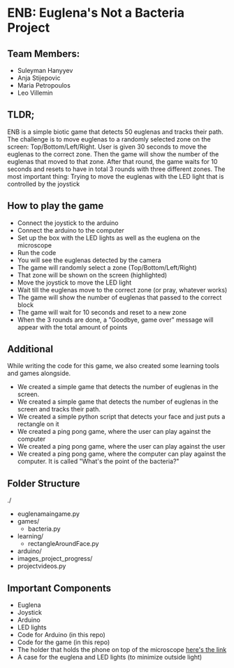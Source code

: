 # ENB: Euglena's Not a Bacteria Project

## Team Members:
- Suleyman Hanyyev
- Anja Stijepovic
- Maria Petropoulos
- Leo Villemin

## TLDR;
ENB is a simple biotic game that detects 50 euglenas and tracks their path. The challenge is to move euglenas to a randomly selected zone on the screen:
Top/Bottom/Left/Right.
User is given 30 seconds to move the euglenas to the correct zone.
Then the game will show the number of the euglenas that moved to that zone.
After that round, the game waits for 10 seconds and resets to have in total 3 rounds with three different zones.
The most important thing: Trying to move the euglenas with the LED light that is controlled by the joystick

## How to play the game
- Connect the joystick to the arduino
- Connect the arduino to the computer
- Set up the box with the LED lights as well as the euglena on the microscope
- Run the code
- You will see the euglenas detected by the camera
- The game will randomly select a zone (Top/Bottom/Left/Right)
- That zone will be shown on the screen (highlighted)
- Move the joystick to move the LED light
- Wait till the euglenas move to the correct zone (or pray, whatever works)
- The game will show the number of euglenas that passed to the correct block
- The game will wait for 10 seconds and reset to a new zone
- When the 3 rounds are done, a "Goodbye, game over" message will appear with the total amount of points

## Additional
While writing the code for this game, we also created some learning tools and games alongside.
- We created a simple game that detects the number of euglenas in the screen.
- We created a simple game that detects the number of euglenas in the screen and tracks their path.
- We created a simple python script that detects your face and just puts a rectangle on it
- We created a ping pong game, where the user can play against the computer
- We created a ping pong game, where the user can play against the user
- We created a ping pong game, where the computer can play against the computer. It is called "What's the point of the bacteria?"

## Folder Structure
./
 - euglenamaingame.py
 - games/
    - bacteria.py
 - learning/
    - rectangleAroundFace.py
 - arduino/
 - images_project_progress/
 - projectvideos.py

## Important Components
- Euglena
- Joystick
- Arduino
- LED lights
- Code for Arduino (in this repo)
- Code for the game (in this repo)
- The holder that holds the phone on top of the microscope [here's the link](https://www.thingiverse.com/thing:3384088)
- A case for the euglena and LED lights (to minimize outside light)

